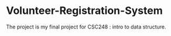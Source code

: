 # Volunteer-Registration-System
The project is my final project for CSC248 : intro to data structure.
